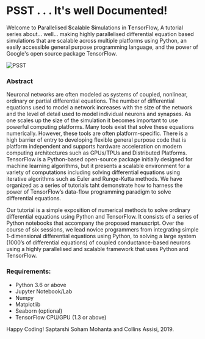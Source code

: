# PSST . . . It's well Documented!
Welcome to **P**arallelised **S**calable **S**imulations in **T**ensorFlow, A tutorial series about... well... making highly parallelised differential equation based simulations that are scalable across multiple platforms using Python, an easily accessible general purpose programming language, and the power of Google's open source package TensorFlow.

![PSST](https://raw.githubusercontent.com/technosap/PSST/master/PSST.png)

### Abstract
Neuronal networks are often modeled as systems of coupled, nonlinear, ordinary or partial differential equations. The number of differential equations used to model a network increases with the size of the network and the level of detail used to model individual neurons and synapses. As one scales up the size of the simulation it becomes important to use powerful computing platforms. Many tools exist that solve these equations numerically. However, these tools are often platform-specific. There is a high barrier of entry to developing flexible general purpose code that is platform independent and supports hardware acceleration on modern computing architectures such as GPUs/TPUs and Distributed Platforms. TensorFlow is a Python-based open-source package initially designed for machine learning algorithms, but it presents a scalable environment for a variety of computations including solving differential equations using iterative algorithms such as Euler and Runge-Kutta methods. We have organized as a series of tutorials taht demonstrate how to harness the power of TensorFlow’s data-flow programming paradigm to solve differential equations. 

Our tutorial is a simple exposition of numerical methods to solve ordinary differential equations using Python and TensorFlow. It consists of a series of Python notebooks that accompany the proposed manuscript. Over the course of six sessions, we lead novice programmers from integrating simple 1-dimensional differential equations using Python, to solving a large system (1000’s of differential equations) of coupled conductance-based neurons using a highly parallelised and scalable framework that uses Python and TensorFlow. 

### Requirements:
- Python 3.6 or above
- Jupyter Notebook/Lab
- Numpy
- Matplotlib
- Seaborn (optional)
- TensorFlow CPU/GPU (1.3 or above)

Happy Coding!
Saptarshi Soham Mohanta and Collins Assisi, 2019.

